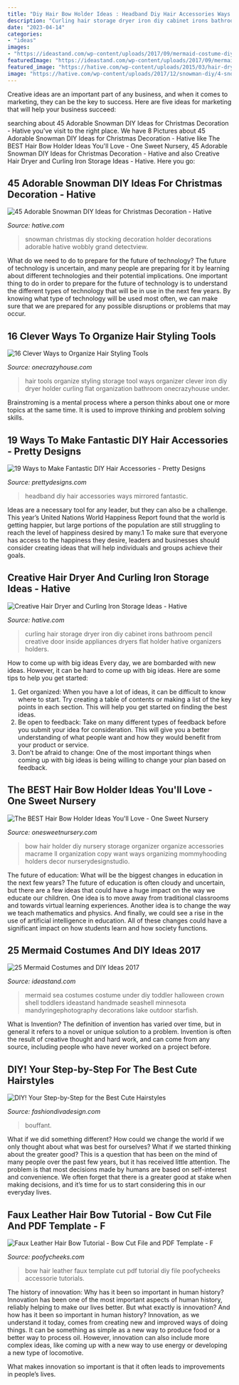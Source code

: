 ```yaml
---
title: "Diy Hair Bow Holder Ideas : Headband Diy Hair Accessories Ways Mirrored Fantastic"
description: "Curling hair storage dryer iron diy cabinet irons bathroom pencil creative door inside appliances dryers flat holder hative organizers holders"
date: "2023-04-14"
categories:
- "ideas"
images:
- "https://ideastand.com/wp-content/uploads/2017/09/mermaid-costume-diy/24-mermaid-costume-diy-ideas-tutorials.jpg"
featuredImage: "https://ideastand.com/wp-content/uploads/2017/09/mermaid-costume-diy/24-mermaid-costume-diy-ideas-tutorials.jpg"
featured_image: "https://hative.com/wp-content/uploads/2015/03/hair-dryer-storage/14-hair-dryer-curling-iron-storage.jpg"
image: "https://hative.com/wp-content/uploads/2017/12/snowman-diy/4-snowman-diy-christmas-decoration.jpg"
---
```



Creative ideas are an important part of any business, and when it comes to marketing, they can be the key to success. Here are five ideas for marketing that will help your business succeed: 

	

		
searching about 45 Adorable Snowman DIY Ideas for Christmas Decoration - Hative you've visit to the right place. We have 8 Pictures about 45 Adorable Snowman DIY Ideas for Christmas Decoration - Hative like The BEST Hair Bow Holder Ideas You&#039;ll Love - One Sweet Nursery, 45 Adorable Snowman DIY Ideas for Christmas Decoration - Hative and also Creative Hair Dryer and Curling Iron Storage Ideas - Hative. Here you go:
		
    
## 45 Adorable Snowman DIY Ideas For Christmas Decoration - Hative

<img loading=lazy src="https://hative.com/wp-content/uploads/2017/12/snowman-diy/4-snowman-diy-christmas-decoration.jpg" onerror="this.onerror=null;this.src='https://tse4.mm.bing.net/th?id=OIP.9CP57IveEnsSLbFDKtSeEAHaRm&amp;pid=15.1';" alt="45 Adorable Snowman DIY Ideas for Christmas Decoration - Hative">

_Source: hative.com_

>snowman christmas diy stocking decoration holder decorations adorable hative wobbly grand detectview. 

	

What do we need to do to prepare for the future of technology?
The future of technology is uncertain, and many people are preparing for it by learning about different technologies and their potential implications. One important thing to do in order to prepare for the future of technology is to understand the different types of technology that will be in use in the next few years. By knowing what type of technology will be used most often, we can make sure that we are prepared for any possible disruptions or problems that may occur.

    
## 16 Clever Ways To Organize Hair Styling Tools

<img loading=lazy src="https://cdn.onecrazyhouse.com/wp-content/uploads/2017/08/16-Clever-Ways-to-Organize-Hair-Styling-Tools.jpg" onerror="this.onerror=null;this.src='https://tse3.mm.bing.net/th?id=OIP.VvoFhu8gNwz3PTMsyl38bQHaO0&amp;pid=15.1';" alt="16 Clever Ways to Organize Hair Styling Tools">

_Source: onecrazyhouse.com_

>hair tools organize styling storage tool ways organizer clever iron diy dryer holder curling flat organization bathroom onecrazyhouse under. 

	

Brainstroming is a mental process where a person thinks about one or more topics at the same time. It is used to improve thinking and problem solving skills.

    
## 19 Ways To Make Fantastic DIY Hair Accessories - Pretty Designs

<img loading=lazy src="https://www.prettydesigns.com/wp-content/uploads/2014/05/MIRRORED-HEADBAND.jpg" onerror="this.onerror=null;this.src='https://tse1.mm.bing.net/th?id=OIP.9CwinsNEPqNqmU-UJmSBUQHaKX&amp;pid=15.1';" alt="19 Ways to Make Fantastic DIY Hair Accessories - Pretty Designs">

_Source: prettydesigns.com_

>headband diy hair accessories ways mirrored fantastic. 

	

Ideas are a necessary tool for any leader, but they can also be a challenge. This year’s United Nations World Happiness Report found that the world is getting happier, but large portions of the population are still struggling to reach the level of happiness desired by many.1 To make sure that everyone has access to the happiness they desire, leaders and businesses should consider creating ideas that will help individuals and groups achieve their goals.

    
## Creative Hair Dryer And Curling Iron Storage Ideas - Hative

<img loading=lazy src="https://hative.com/wp-content/uploads/2015/03/hair-dryer-storage/14-hair-dryer-curling-iron-storage.jpg" onerror="this.onerror=null;this.src='https://tse3.mm.bing.net/th?id=OIP.MVP0_EKHZH6YmfJseVIEIQHaJ4&amp;pid=15.1';" alt="Creative Hair Dryer and Curling Iron Storage Ideas - Hative">

_Source: hative.com_

>curling hair storage dryer iron diy cabinet irons bathroom pencil creative door inside appliances dryers flat holder hative organizers holders. 

	

How to come up with big ideas
Every day, we are bombarded with new ideas. However, it can be hard to come up with big ideas. Here are some tips to help you get started: 
1. Get organized: When you have a lot of ideas, it can be difficult to know where to start. Try creating a table of contents or making a list of the key points in each section. This will help you get started on finding the best ideas. 
2. Be open to feedback: Take on many different types of feedback before you submit your idea for consideration. This will give you a better understanding of what people want and how they would benefit from your product or service. 
3. Don’t be afraid to change: One of the most important things when coming up with big ideas is being willing to change your plan based on feedback.

    
## The BEST Hair Bow Holder Ideas You&#039;ll Love - One Sweet Nursery

<img loading=lazy src="https://www.onesweetnursery.com/wp-content/uploads/2020/05/macrame-hair-bow-holder.jpg" onerror="this.onerror=null;this.src='https://tse1.mm.bing.net/th?id=OIP.8uvGT6WhKcIgfOx8f8_aNwHaLH&amp;pid=15.1';" alt="The BEST Hair Bow Holder Ideas You&#039;ll Love - One Sweet Nursery">

_Source: onesweetnursery.com_

>bow hair holder diy nursery storage organizer organize accessories macrame ll organization copy want ways organizing mommyhooding holders decor nurserydesignstudio. 

	

The future of education: What will be the biggest changes in education in the next few years?
The future of education is often cloudy and uncertain, but there are a few ideas that could have a huge impact on the way we educate our children. One idea is to move away from traditional classrooms and towards virtual learning experiences. Another idea is to change the way we teach mathematics and physics. And finally, we could see a rise in the use of artificial intelligence in education. All of these changes could have a significant impact on how students learn and how society functions.

    
## 25 Mermaid Costumes And DIY Ideas 2017

<img loading=lazy src="https://ideastand.com/wp-content/uploads/2017/09/mermaid-costume-diy/24-mermaid-costume-diy-ideas-tutorials.jpg" onerror="this.onerror=null;this.src='https://tse1.mm.bing.net/th?id=OIP.014RAh1maMTDsYYMTtX3kAHaLH&amp;pid=15.1';" alt="25 Mermaid Costumes and DIY Ideas 2017">

_Source: ideastand.com_

>mermaid sea costumes costume under diy toddler halloween crown shell toddlers ideastand handmade seashell minnesota mandyringephotography decorations lake outdoor starfish. 

	

What is Invention?
The definition of invention has varied over time, but in general it refers to a novel or unique solution to a problem. Invention is often the result of creative thought and hard work, and can come from any source, including people who have never worked on a project before.

    
## DIY! Your Step-by-Step For The Best Cute Hairstyles

<img loading=lazy src="https://www.fashiondivadesign.com/wp-content/uploads/2013/08/How-To-Retro-Bouffant.jpg" onerror="this.onerror=null;this.src='https://tse4.mm.bing.net/th?id=OIP.XzwjwENRh0__Ad6eeke1qAHafP&amp;pid=15.1';" alt="DIY! Your Step-by-Step for the Best Cute Hairstyles">

_Source: fashiondivadesign.com_

>bouffant. 

	

What if we did something different?
How could we change the world if we only thought about what was best for ourselves? What if we started thinking about the greater good? This is a question that has been on the mind of many people over the past few years, but it has received little attention. The problem is that most decisions made by humans are based on self-interest and convenience. We often forget that there is a greater good at stake when making decisions, and it’s time for us to start considering this in our everyday lives.

    
## Faux Leather Hair Bow Tutorial - Bow Cut File And PDF Template - F

<img loading=lazy src="http://poofycheeks.com/wp-content/uploads/2019/06/bow.png" onerror="this.onerror=null;this.src='https://tse1.mm.bing.net/th?id=OIP.VN7e42WhdqgOG02B0b90zwHaHa&amp;pid=15.1';" alt="Faux Leather Hair Bow Tutorial - Bow Cut File and PDF Template - F">

_Source: poofycheeks.com_

>bow hair leather faux template cut pdf tutorial diy file poofycheeks accessorie tutorials. 

	

The history of innovation: Why has it been so important in human history?
Innovation has been one of the most important aspects of human history, reliably helping to make our lives better. But what exactly is innovation? And how has it been so important in human history?
Innovation, as we understand it today, comes from creating new and improved ways of doing things. It can be something as simple as a new way to produce food or a better way to process oil. However, innovation can also include more complex ideas, like coming up with a new way to use energy or developing a new type of locomotive.

What makes innovation so important is that it often leads to improvements in people’s lives.


